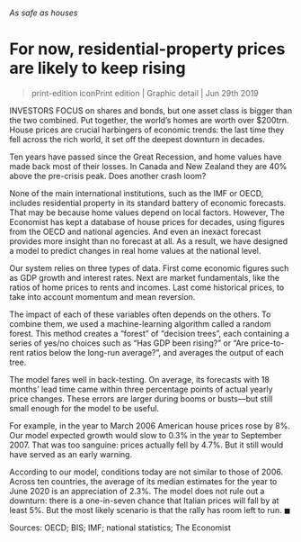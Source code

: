 ###### As safe as houses
# For now, residential-property prices are likely to keep rising 
> print-edition iconPrint edition | Graphic detail | Jun 29th 2019 
INVESTORS FOCUS on shares and bonds, but one asset class is bigger than the two combined. Put together, the world’s homes are worth over $200trn. House prices are crucial harbingers of economic trends: the last time they fell across the rich world, it set off the deepest downturn in decades. 
Ten years have passed since the Great Recession, and home values have made back most of their losses. In Canada and New Zealand they are 40% above the pre-crisis peak. Does another crash loom? 
None of the main international institutions, such as the IMF or OECD, includes residential property in its standard battery of economic forecasts. That may be because home values depend on local factors. However, The Economist has kept a database of house prices for decades, using figures from the OECD and national agencies. And even an inexact forecast provides more insight than no forecast at all. As a result, we have designed a model to predict changes in real home values at the national level. 
Our system relies on three types of data. First come economic figures such as GDP growth and interest rates. Next are market fundamentals, like the ratios of home prices to rents and incomes. Last come historical prices, to take into account momentum and mean reversion. 
The impact of each of these variables often depends on the others. To combine them, we used a machine-learning algorithm called a random forest. This method creates a “forest” of “decision trees”, each containing a series of yes/no choices such as “Has GDP been rising?” or “Are price-to-rent ratios below the long-run average?”, and averages the output of each tree. 
The model fares well in back-testing. On average, its forecasts with 18 months’ lead time came within three percentage points of actual yearly price changes. These errors are larger during booms or busts—but still small enough for the model to be useful. 
For example, in the year to March 2006 American house prices rose by 8%. Our model expected growth would slow to 0.3% in the year to September 2007. That was too sanguine: prices actually fell by 4.7%. But it still would have served as an early warning. 
According to our model, conditions today are not similar to those of 2006. Across ten countries, the average of its median estimates for the year to June 2020 is an appreciation of 2.3%. The model does not rule out a downturn: there is a one-in-seven chance that Italian prices will fall by at least 5%. But the most likely scenario is that the rally has room left to run. ◼ 
Sources: OECD; BIS; IMF; national statistics; The Economist 
